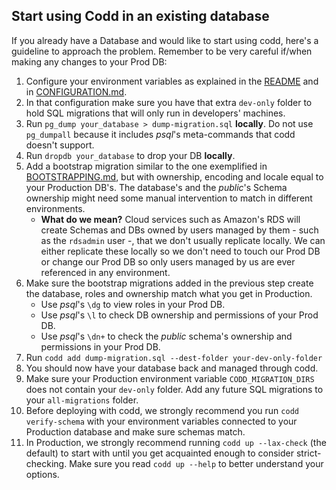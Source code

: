 ## Start using Codd in an existing database

If you already have a Database and would like to start using codd, here's a guideline to approach the problem. Remember to be very careful if/when making any changes to your Prod DB:

1. Configure your environment variables as explained in the [README](../README.md) and in [CONFIGURATION.md](CONFIGURATION.md).
2. In that configuration make sure you have that extra `dev-only` folder to hold SQL migrations that will only run in developers' machines.
3. Run `pg_dump your_database > dump-migration.sql` **locally**. Do not use `pg_dumpall` because it includes _psql_'s meta-commands that codd doesn't support.
4. Run `dropdb your_database` to drop your DB **locally**.
5. Add a bootstrap migration similar to the one exemplified in [BOOTSTRAPPING.md](BOOTSTRAPPING.md), but with ownership, encoding and locale equal to your Production DB's. The database's and the _public_'s Schema ownership might need some manual intervention to match in different environments.
   - **What do we mean?** Cloud services such as Amazon's RDS will create Schemas and DBs owned by users managed by them - such as the `rdsadmin` user -, that we don't usually replicate locally. We can either replicate these locally so we don't need to touch our Prod DB or change our Prod DB so only users managed by us are ever referenced in any environment.
6. Make sure the bootstrap migrations added in the previous step create the database, roles and ownership match what you get in Production.
   - Use _psql_'s `\dg` to view roles in your Prod DB.
   - Use _psql_'s `\l` to check DB ownership and permissions of your Prod DB.
   - Use _psql_'s `\dn+` to check the _public_ schema's ownership and permissions in your Prod DB.
7.  Run `codd add dump-migration.sql --dest-folder your-dev-only-folder`
8.  You should now have your database back and managed through codd.
9. Make sure your Production environment variable `CODD_MIGRATION_DIRS` does not contain your `dev-only` folder. Add any future SQL migrations to your `all-migrations` folder.
10. Before deploying with codd, we strongly recommend you run `codd verify-schema` with your environment variables connected to your Production database and make sure schemas match.
11. In Production, we strongly recommend running `codd up --lax-check` (the default) to start with until you get acquainted enough to consider strict-checking. Make sure you read `codd up --help` to better understand your options.
